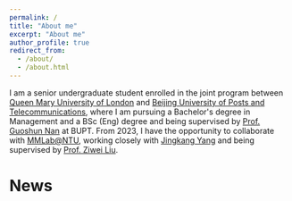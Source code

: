 ```yaml
---
permalink: /
title: "About me"
excerpt: "About me"
author_profile: true
redirect_from: 
  - /about/
  - /about.html
---
```


I am a senior undergraduate student enrolled in the joint program between [Queen Mary University of London](https://www.qmul.ac.uk/) and [Beijing University of Posts and Telecommunications](https://www.bupt.edu.cn/), where I am pursuing a Bachelor's degree in Management and a BSc (Eng) degree and being supervised by [Prof. Guoshun Nan](https://scholar.google.com/citations?user=uSykWkMAAAAJ&hl=en) at BUPT. From 2023, I have the opportunity to collaborate with [MMLab@NTU](https://www.mmlab-ntu.com/index.html), working closely with [Jingkang Yang](https://jingkang50.github.io/) and being supervised by [Prof. Ziwei Liu](https://liuziwei7.github.io/).

News
======
